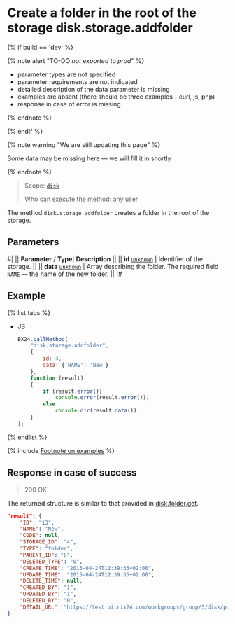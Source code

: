 # Create a folder in the root of the storage disk.storage.addfolder

{% if build == 'dev' %}

{% note alert "TO-DO _not exported to prod_" %}

- parameter types are not specified
- parameter requirements are not indicated
- detailed description of the data parameter is missing
- examples are absent (there should be three examples - curl, js, php)
- response in case of error is missing

{% endnote %}

{% endif %}

{% note warning "We are still updating this page" %}

Some data may be missing here — we will fill it in shortly

{% endnote %}

> Scope: [`disk`](../../scopes/permissions.md)
>
> Who can execute the method: any user

The method `disk.storage.addfolder` creates a folder in the root of the storage.

## Parameters

#|
||  **Parameter** / **Type**| **Description** ||
|| **id**
[`unknown`](../../data-types.md) | Identifier of the storage. ||
|| **data**
[`unknown`](../../data-types.md) | Array describing the folder. The required field `NAME` — the name of the new folder. ||
|#

## Example

{% list tabs %}

- JS

    ```js
    BX24.callMethod(
        "disk.storage.addfolder",
        {
            id: 4,
            data: {'NAME': 'New'}
        },
        function (result)
        {
            if (result.error())
                console.error(result.error());
            else
                console.dir(result.data());
        }
    );
    ```

{% endlist %}

{% include [Footnote on examples](../../../_includes/examples.md) %}

## Response in case of success

> 200 OK

The returned structure is similar to that provided in [disk.folder.get](../folder/disk-folder-get.md).

```json
"result": {
    "ID": "13",
    "NAME": "New",
    "CODE": null,
    "STORAGE_ID": "4",
    "TYPE": "folder",
    "PARENT_ID": "8",
    "DELETED_TYPE": "0",
    "CREATE_TIME": "2015-04-24T12:39:35+02:00",
    "UPDATE_TIME": "2015-04-24T12:39:35+02:00",
    "DELETE_TIME": null,
    "CREATED_BY": "1",
    "UPDATED_BY": "1",
    "DELETED_BY": "0",
    "DETAIL_URL": "https://test.bitrix24.com/workgroups/group/3/disk/path/New/"
}
```